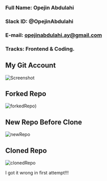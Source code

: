 ### Full Name: Opejin Abdulahi

### Slack ID: @OpejinAbdulahi

### E-mail: opejinabdulahi.ay@gmail.com

### Tracks: Frontend & Coding.

## My Git Account 
![Screenshot](https://user-images.githubusercontent.com/61162767/80765055-fd763280-8b39-11ea-8b9e-0d49f95b89f4.png)

## Forked Repo
![forkedRepo](https://user-images.githubusercontent.com/61162767/80765236-737a9980-8b3a-11ea-9056-52c34076baa7.png))

## New Repo Before Clone
![newRepo](https://user-images.githubusercontent.com/61162767/80766275-f866b280-8b3c-11ea-94bb-5d584f5b67b1.png)

## Cloned Repo
![clonedRepo](https://user-images.githubusercontent.com/61162767/80765739-ab361100-8b3b-11ea-8680-6b6b2999cfbd.png)


I got it wrong in first attempt!!!
